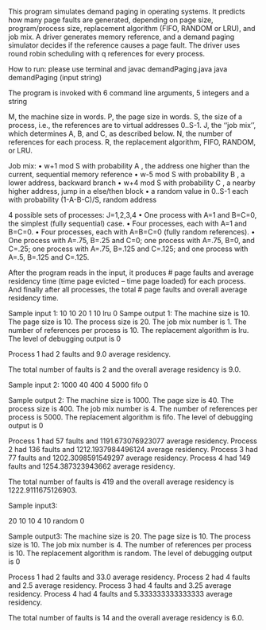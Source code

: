 This program simulates demand paging in operating systems. It predicts how many page faults are generated, depending on page size, program/process size, replacement algorithm (FIFO, RANDOM or LRU), and job mix. A driver generates memory reference, and a demand paging simulator decides if the reference causes a page fault. The driver uses round robin scheduling with q references for every process. 

How to run:
please use terminal and 
javac demandPaging.java
java demandPaging (input string)

The program is invoked with 6 command line arguments, 5 integers and a string

M, the machine size in words. 
P, the page size in words. 
S, the size of a process, i.e., the references are to virtual addresses 0..S-1. 
J, the ‘‘job mix’’, which determines A, B, and C, as described below. 
N, the number of references for each process. 
R, the replacement algorithm, FIFO, RANDOM, or LRU.

Job mix:
• w+1 mod S with probability A  , the address one higher than the current, sequential memory reference
• w-5 mod S with probability B , a lower address, backward branch
• w+4 mod S with probability C , a nearby higher address, jump in a else/then block
• a random value in 0..S-1 each with probability (1-A-B-C)/S, random address

4 possible sets of processes: J=1,2,3,4
•	One process with A=1 and B=C=0, the simplest (fully sequential) case.
•	Four processes, each with A=1 and B=C=0.
•	Four processes, each with A=B=C=0 (fully random references).
•	One process with A=.75, B=.25 and C=0; one process with A=.75, B=0, and C=.25; one process with A=.75, B=.125 and C=.125; and one process with A=.5, B=.125 and C=.125.

After the program reads in the input, it produces # page faults and average residency time (time page evicted – time page loaded) for each process. And finally after all processes, the total # page faults and overall average residency time. 


Sample input 1:
10 10 20 1 10 lru 0
Sampe output 1:
The machine size is 10.
The page size is 10.
The process size is 20.
The job mix number is 1.
The number of references per process is 10.
The replacement algorithm is lru.
The level of debugging output is 0

Process 1 had 2 faults and 9.0 average residency.

The total number of faults is 2 and the overall average residency is 9.0.

Sample input 2:
1000 40 400 4 5000 fifo 0

Sample output 2:
The machine size is 1000.
The page size is 40.
The process size is 400.
The job mix number is 4.
The number of references per process is 5000.
The replacement algorithm is fifo.
The level of debugging output is 0

Process 1 had 57 faults and 1191.673076923077 average residency.
Process 2 had 136 faults and 1212.1937984496124 average residency.
Process 3 had 77 faults and 1202.3098591549297 average residency.
Process 4 had 149 faults and 1254.387323943662 average residency.

The total number of faults is 419 and the overall average residency is 1222.9111675126903.

Sample input3:

20 10 10 4 10 random 0


Sample output3:
The machine size is 20.
The page size is 10.
The process size is 10.
The job mix number is 4.
The number of references per process is 10.
The replacement algorithm is random.
The level of debugging output is 0

Process 1 had 2 faults and 33.0 average residency.
Process 2 had 4 faults and 2.5 average residency.
Process 3 had 4 faults and 3.25 average residency.
Process 4 had 4 faults and 5.333333333333333 average residency.

The total number of faults is 14 and the overall average residency is 6.0.



